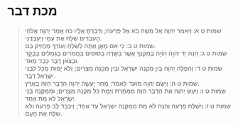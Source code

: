 # מכת דבר

> שמות ט א: וַיֹּאמֶר יְהוָה אֶל מֹשֶׁה בֹּא אֶל פַּרְעֹה; וְדִבַּרְתָּ אֵלָיו כֹּה אָמַר יְהוָה אֱלֹהֵי הָעִבְרִים שַׁלַּח אֶת עַמִּי וְיַעַבְדֻנִי.  
> שמות ט ב: כִּי אִם מָאֵן אַתָּה לְשַׁלֵּחַ וְעוֹדְךָ מַחֲזִיק בָּם.  
> שמות ט ג: הִנֵּה יַד יְהוָה הוֹיָה בְּמִקְנְךָ אֲשֶׁר בַּשָּׂדֶה בַּסּוּסִים בַּחֲמֹרִים בַּגְּמַלִּים בַּבָּקָר וּבַצֹּאן דֶּבֶר כָּבֵד מְאֹד.  
> שמות ט ד: וְהִפְלָה יְהוָה בֵּין מִקְנֵה יִשְׂרָאֵל וּבֵין מִקְנֵה מִצְרָיִם; וְלֹא יָמוּת מִכָּל לִבְנֵי יִשְׂרָאֵל דָּבָר.  
> שמות ט ה: וַיָּשֶׂם יְהוָה מוֹעֵד לֵאמֹר:  מָחָר יַעֲשֶׂה יְהוָה הַדָּבָר הַזֶּה בָּאָרֶץ.  
> שמות ט ו: וַיַּעַשׂ יְהוָה אֶת הַדָּבָר הַזֶּה מִמָּחֳרָת וַיָּמָת כֹּל מִקְנֵה מִצְרָיִם; וּמִמִּקְנֵה בְנֵי יִשְׂרָאֵל לֹא מֵת אֶחָד.  
> שמות ט ז: וַיִּשְׁלַח פַּרְעֹה וְהִנֵּה לֹא מֵת מִמִּקְנֵה יִשְׂרָאֵל עַד אֶחָד; וַיִּכְבַּד לֵב פַּרְעֹה וְלֹא שִׁלַּח אֶת הָעָם.   
 

